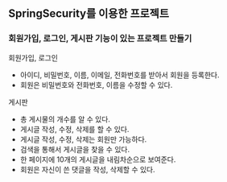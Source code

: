 ## SpringSecurity를 이용한 프로젝트

### 회원가입, 로그인, 게시판 기능이 있는 프로젝트 만들기

회원가입, 로그인
- 아이디, 비밀번호, 이름, 이메일, 전화번호를 받아서 회원을 등록한다.
- 회원은 비밀번호와 전화번호, 이름을 수정할 수 있다.

게시판
- 총 게시물의 개수를 알 수 있다.
- 게시글 작성, 수정, 삭제를 할 수 있다.
- 게시글 작성, 수정, 삭제는 회원만 가능하다.
- 검색을 통해서 게시글을 찾을 수 있다.
- 한 페이지에 10개의 게시글을 내림차순으로 보여준다.
- 회원은 자신이 쓴 댓글을 작성, 삭제할 수 있다.
